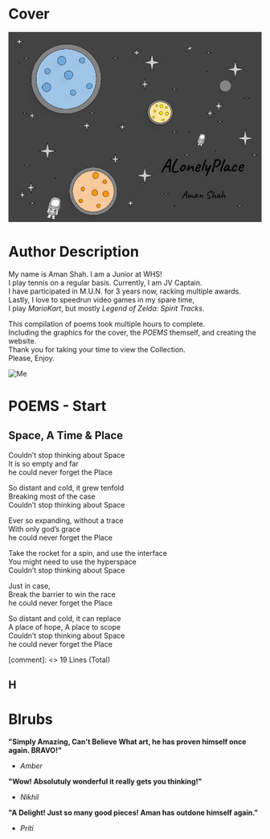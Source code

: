 
# Cover
![Cover](Cover.jpg)  
# Author Description 
My name is Aman Shah. I am a Junior at WHS!  
I play tennis on a regular basis. Currently, I am JV Captain.   
I have participated in M.U.N. for 3 years now, racking multiple awards.  
Lastly, I love to speedrun video games in my spare time,  
I play _MarioKart_, but mostly _Legend of Zelda: Spirit Tracks_.  
  
This compilation of poems took multiple hours to complete.  
Including the graphics for the cover, the _POEMS_ themself, and creating the website.  
Thank you for taking your time to view the Collection.  
Please, Enjoy.

![Me](ortrait.jpeg)
# POEMS - Start
## Space, A Time & Place

Couldn’t stop thinking about Space  
It is so empty and far  
he could never forget the Place  
  
So distant and cold, it grew tenfold  
Breaking most of the case  
Couldn’t stop thinking about Space  
  
Ever so expanding, without a trace  
With only god’s grace  
he could never forget the Place  
  
Take the rocket for a spin, and use the interface  
You might need to use the hyperspace  
Couldn’t stop thinking about Space  
  
Just in case,  
Break the barrier to win the race  
he could never forget the Place  
  
So distant and cold, it can replace  
A place of hope, A place to scope  
Couldn’t stop thinking about Space  
he could never forget the Place  

[comment]: <> 19 Lines (Total)
## H

# Blrubs 
**"Simply Amazing, Can't Believe What art, he has proven himself once again. BRAVO!"**  
- _Amber_  
  
**"Wow! Absolutuly wonderful it really gets you thinking!"**  
- _Nikhil_  
  
**"A Delight! Just so many good pieces! Aman has outdone himself again."**  
-  _Priti_  
